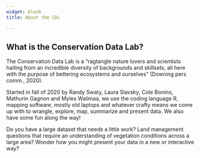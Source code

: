 ```yaml
---
widget: blank
title: About the CDL

---
```

What is the Conservation Data Lab?
---------

The Conservation Data Lab is a “ragtangle nature lovers and scientists hailing from an incredible diversity of backgrounds and skillsets, all here with the purpose of bettering ecosystems and ourselves” (Downing pers comm., 2020).

Started in fall of 2020 by Randy Swaty, Laura Slavsky, Cole Bonino, Mathurin Gagnon and Myles Walimaa, we use the coding language R, mapping software, mostly old laptops and whatever crafty means we come up with to wrangle, explore, map, summarize and present data. We also have some fun along the way!

Do you have a large dataset that needs a little work? Land management questions that require an understanding of vegetation conditions across a large area? Wonder how you might present your data in a new or interactive way?